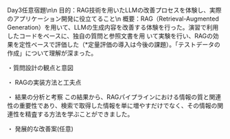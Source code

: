 Day3任意宿題\n\n
目的：RAG技術を用いたLLMの改善プロセスを体験し、実際のアプリケーション開発に役立てること\n
概要：RAG（Retrieval-Augmented Generation）を用いて、LLMの生成内容を改善する体験を行った。演習で利用したコードをベースに、独自の質問と参照文書を用
いて実験を行い、RAGの効果を定性ベースで評価した（*定量評価の導入は今後の課題）。「テストデータの作成」について理解が深まった。

・質問設計の観点と意図



・ RAGの実装方法と工夫点



・ 結果の分析と考察
この結果から、RAGパイプラインにおける情報の質と関連性の重要性であり、検索で取得した情報を単に増やすだけでなく、その情報の関連性を精査する方法を学ぶことができました。

・ 発展的な改善案(任意)
